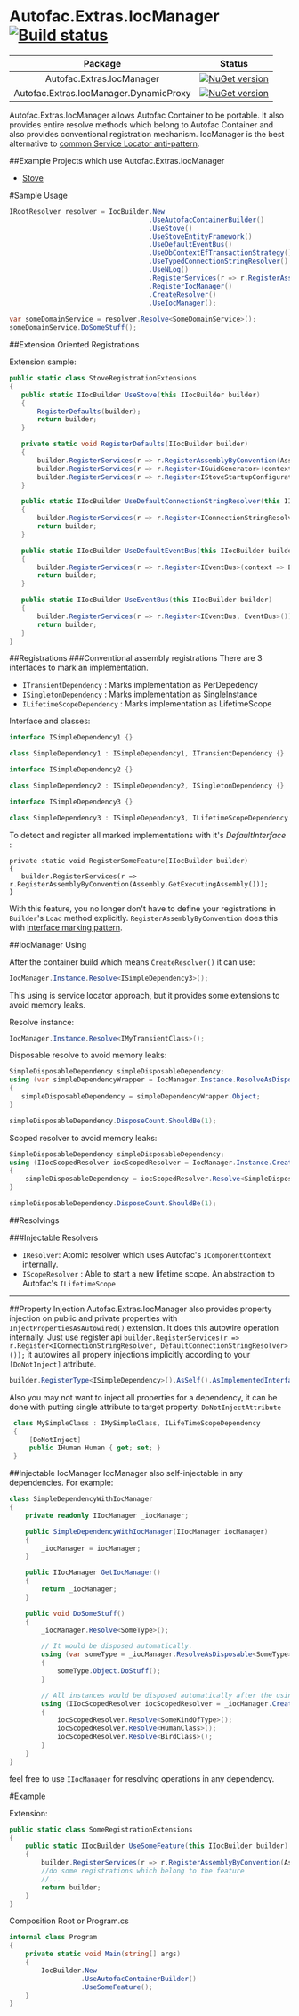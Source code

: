 Autofac.Extras.IocManager [![Build status](https://ci.appveyor.com/api/projects/status/udvakwrxb3nhb25d?svg=true)](https://ci.appveyor.com/project/osoykan/autofac-extras-iocmanager) 
=====================


|Package|Status|
|:-:|:-:|
|Autofac.Extras.IocManager| [![NuGet version](https://badge.fury.io/nu/Autofac.Extras.IocManager.svg)](https://badge.fury.io/nu/Autofac.Extras.IocManager)|
|Autofac.Extras.IocManager.DynamicProxy|[![NuGet version](https://badge.fury.io/nu/Autofac.Extras.IocManager.DynamicProxy.svg)](https://badge.fury.io/nu/Autofac.Extras.IocManager.DynamicProxy)|

Autofac.Extras.IocManager allows Autofac Container to be portable. It also provides entire resolve methods which belong to Autofac Container and also provides conventional registration mechanism. IocManager is the best alternative to [common Service Locator anti-pattern](http://blog.ploeh.dk/2010/02/03/ServiceLocatorisanAnti-Pattern/).


##Example Projects which use Autofac.Extras.IocManager
* [Stove](https://github.com/osoykan/Stove)


#Sample Usage
```csharp
IRootResolver resolver = IocBuilder.New
                                   .UseAutofacContainerBuilder()
                                   .UseStove()
                                   .UseStoveEntityFramework()
                                   .UseDefaultEventBus()
                                   .UseDbContextEfTransactionStrategy()
                                   .UseTypedConnectionStringResolver()
                                   .UseNLog()
                                   .RegisterServices(r => r.RegisterAssemblyByConvention(Assembly.GetExecutingAssembly()))
                                   .RegisterIocManager()
                                   .CreateResolver()
                                   .UseIocManager();
                                   
var someDomainService = resolver.Resolve<SomeDomainService>();
someDomainService.DoSomeStuff();
 ```
 

##Extension Oriented Registrations
 
 Extension sample:
 
 ```csharp
public static class StoveRegistrationExtensions
{
    public static IIocBuilder UseStove(this IIocBuilder builder)
    {
        RegisterDefaults(builder);
        return builder;
    }

    private static void RegisterDefaults(IIocBuilder builder)
    {
        builder.RegisterServices(r => r.RegisterAssemblyByConvention(Assembly.GetExecutingAssembly()));
        builder.RegisterServices(r => r.Register<IGuidGenerator>(context => SequentialGuidGenerator.Instance));
        builder.RegisterServices(r => r.Register<IStoveStartupConfiguration, StoveStartupConfiguration>(Lifetime.Singleton));
    }

    public static IIocBuilder UseDefaultConnectionStringResolver(this IIocBuilder builder)
    {
        builder.RegisterServices(r => r.Register<IConnectionStringResolver, DefaultConnectionStringResolver>());
        return builder;
    }

    public static IIocBuilder UseDefaultEventBus(this IIocBuilder builder)
    {
        builder.RegisterServices(r => r.Register<IEventBus>(context => EventBus.Default));
        return builder;
    }

    public static IIocBuilder UseEventBus(this IIocBuilder builder)
    {
        builder.RegisterServices(r => r.Register<IEventBus, EventBus>());
        return builder;
    }
}
 ```
 
##Registrations
###Conventional assembly registrations
There are 3 interfaces to mark an implementation.
* `ITransientDependency` : Marks implementation as PerDepedency
* `ISingletonDependency` : Marks implementation as SingleInstance
* `ILifetimeScopeDependency` : Marks implementation as LifetimeScope

Interface and classes:
```csharp
interface ISimpleDependency1 {}

class SimpleDependency1 : ISimpleDependency1, ITransientDependency {}

interface ISimpleDependency2 {}

class SimpleDependency2 : ISimpleDependency2, ISingletonDependency {}

interface ISimpleDependency3 {}

class SimpleDependency3 : ISimpleDependency3, ILifetimeScopeDependency {}
```

To detect and register all marked implementations with it's *DefaultInterface* :
```
private static void RegisterSomeFeature(IIocBuilder builder)
{
   builder.RegisterServices(r => r.RegisterAssemblyByConvention(Assembly.GetExecutingAssembly()));
}
```
 With this feature, you no longer don't have to define your registrations in `Builder`'s `Load` method explicitly. `RegisterAssemblyByConvention` does this with [interface marking pattern](https://en.wikipedia.org/wiki/Marker_interface_pattern).

##IocManager Using

After the container build which means `CreateResolver()` it can use:
 ```csharp
 IocManager.Instance.Resolve<ISimpleDependency3>();
 ```
 This using is service locator approach, but it provides some extensions to avoid memory leaks.
 
  Resolve instance:
 ```csharp
 IocManager.Instance.Resolve<IMyTransientClass>();
 ```
 
Disposable resolve to avoid memory leaks:
 ```csharp
SimpleDisposableDependency simpleDisposableDependency;
using (var simpleDependencyWrapper = IocManager.Instance.ResolveAsDisposable<SimpleDisposableDependency>())
{
    simpleDisposableDependency = simpleDependencyWrapper.Object;
}

simpleDisposableDependency.DisposeCount.ShouldBe(1);
```

Scoped resolver to avoid memory leaks:
```csharp
SimpleDisposableDependency simpleDisposableDependency;
using (IIocScopedResolver iocScopedResolver = IocManager.Instance.CreateScope())
{
    simpleDisposableDependency = iocScopedResolver.Resolve<SimpleDisposableDependency>();
}

simpleDisposableDependency.DisposeCount.ShouldBe(1);
```
 


##Resolvings

###Injectable Resolvers

* `IResolver`: Atomic resolver which uses Autofac's `IComponentContext` internally.
* `IScopeResolver` : Able to start a new lifetime scope. An abstraction to Autofac's `ILifetimeScope`

----



##Property Injection
Autofac.Extras.IocManager also provides property injection on public and private properties with `InjectPropertiesAsAutowired()` extension.
It does this autowire operation internally. Just use register api `builder.RegisterServices(r => r.Register<IConnectionStringResolver, DefaultConnectionStringResolver>());` it autowires all propery injections implicitly according to your `[DoNotInject]` attribute.

```csharp
builder.RegisterType<ISimpleDependency>().AsSelf().AsImplementedInterfaces().InjectPropertiesAsAutowired();
```

Also you may not want to inject all properties for a dependency, it can be done with putting single attribute to target property.
`DoNotInjectAttribute`

```csharp
 class MySimpleClass : IMySimpleClass, ILifeTimeScopeDependency
 {
     [DoNotInject]
     public IHuman Human { get; set; }
 }
```

##Injectable IocManager
IocManager also self-injectable in any dependencies. For example:

```csharp
class SimpleDependencyWithIocManager
{
    private readonly IIocManager _iocManager;

    public SimpleDependencyWithIocManager(IIocManager iocManager)
    {
        _iocManager = iocManager;
    }

    public IIocManager GetIocManager()
    {
        return _iocManager;
    }

    public void DoSomeStuff()
    {
        _iocManager.Resolve<SomeType>();

        // It would be disposed automatically.
        using (var someType = _iocManager.ResolveAsDisposable<SomeType>())
        {
            someType.Object.DoStuff();
        }

        // All instances would be disposed automatically after the using statement.
        using (IIocScopedResolver iocScopedResolver = _iocManager.CreateScope())
        {
            iocScopedResolver.Resolve<SomeKindOfType>();
            iocScopedResolver.Resolve<HumanClass>();
            iocScopedResolver.Resolve<BirdClass>();
        }
    }
}
```
feel free to use `IIocManager` for resolving operations in any dependency.


#Example

Extension:
```csharp
public static class SomeRegistrationExtensions
{
    public static IIocBuilder UseSomeFeature(this IIocBuilder builder)
    {
        builder.RegisterServices(r => r.RegisterAssemblyByConvention(Assembly.GetExecutingAssembly()));
        //do some registrations which belong to the feature
        //...
        return builder;
    }
}
```
Composition Root or Program.cs

```csharp
internal class Program
{
    private static void Main(string[] args)
    {
        IocBuilder.New
                  .UseAutofacContainerBuilder()
                  .UseSomeFeature();
    }
}
```

